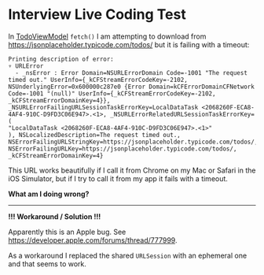#  Interview Live Coding Test

In [TodoViewModel](Interview/TodoViewModel.swift) `fetch()` I am attempting to download from https://jsonplaceholder.typicode.com/todos/ but it is failing with a timeout:

    Printing description of error:
    ▿ URLError
      - _nsError : Error Domain=NSURLErrorDomain Code=-1001 "The request timed out." UserInfo={_kCFStreamErrorCodeKey=-2102, NSUnderlyingError=0x600000c287e0 {Error Domain=kCFErrorDomainCFNetwork Code=-1001 "(null)" UserInfo={_kCFStreamErrorCodeKey=-2102, _kCFStreamErrorDomainKey=4}}, _NSURLErrorFailingURLSessionTaskErrorKey=LocalDataTask <2068260F-ECA8-4AF4-910C-D9FD3C06E947>.<1>, _NSURLErrorRelatedURLSessionTaskErrorKey=(
    "LocalDataTask <2068260F-ECA8-4AF4-910C-D9FD3C06E947>.<1>"
    ), NSLocalizedDescription=The request timed out., NSErrorFailingURLStringKey=https://jsonplaceholder.typicode.com/todos/, NSErrorFailingURLKey=https://jsonplaceholder.typicode.com/todos/, _kCFStreamErrorDomainKey=4}

This URL works beautifully if I call it from Chrome on my Mac or Safari in the iOS Simulator, but if I try to call it from my app it fails with a timeout.

**What am I doing wrong?**

----

**!!! Workaround / Solution !!!**

Apparently this is an Apple bug.  See https://developer.apple.com/forums/thread/777999.

As a workaround I replaced the shared `URLSession` with an ephemeral one and that seems to work.
